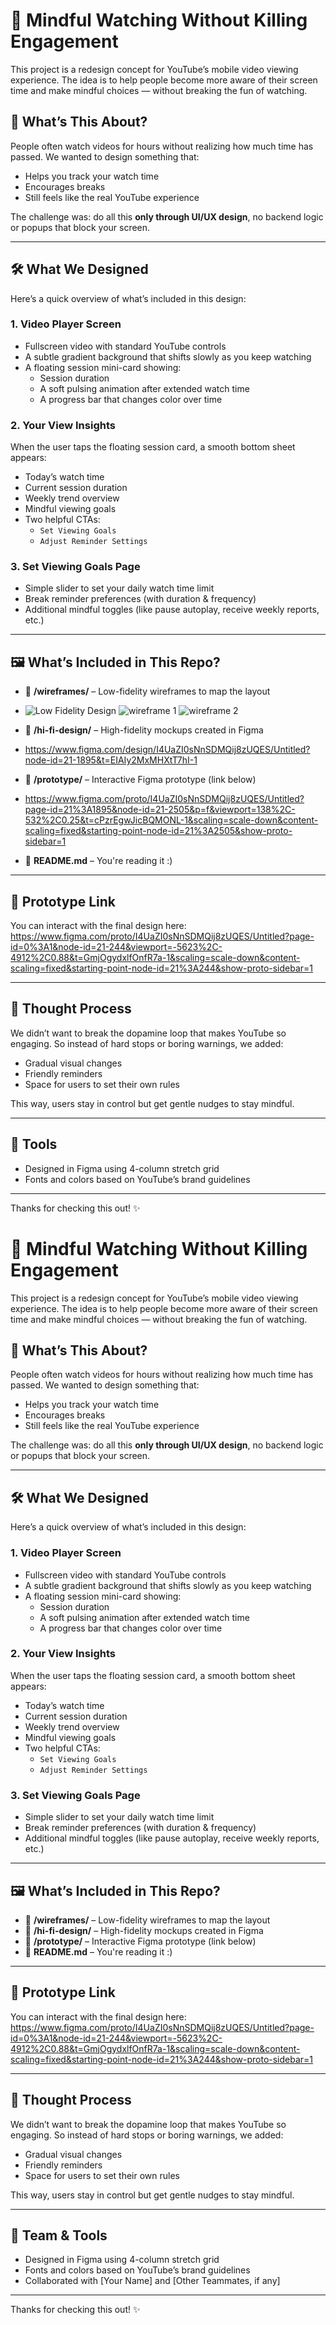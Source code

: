 # 🎯 Mindful Watching Without Killing Engagement

This project is a redesign concept for YouTube’s mobile video viewing experience. The idea is to help people become more aware of their screen time and make mindful choices — without breaking the fun of watching.

## 🧩 What’s This About?

People often watch videos for hours without realizing how much time has passed. We wanted to design something that:
- Helps you track your watch time
- Encourages breaks
- Still feels like the real YouTube experience

The challenge was: do all this **only through UI/UX design**, no backend logic or popups that block your screen.

---

## 🛠️ What We Designed

Here’s a quick overview of what’s included in this design:

### 1. **Video Player Screen**
- Fullscreen video with standard YouTube controls
- A subtle gradient background that shifts slowly as you keep watching
- A floating session mini-card showing:
  - Session duration
  - A soft pulsing animation after extended watch time
  - A progress bar that changes color over time

### 2. **Your View Insights**
When the user taps the floating session card, a smooth bottom sheet appears:
- Today’s watch time
- Current session duration
- Weekly trend overview
- Mindful viewing goals
- Two helpful CTAs:
  - `Set Viewing Goals`
  - `Adjust Reminder Settings`

### 3. **Set Viewing Goals Page**
- Simple slider to set your daily watch time limit
- Break reminder preferences (with duration & frequency)
- Additional mindful toggles (like pause autoplay, receive weekly reports, etc.)

---

## 🖼️ What’s Included in This Repo?

- 📁 **/wireframes/** – Low-fidelity wireframes to map the layout
- ![Low Fidelity Design](https://github.com/user-attachments/assets/1156df8c-b405-4219-8c2b-5ed113fec6c8)
![wireframe 1](https://github.com/user-attachments/assets/7b87b8eb-eed5-4f87-ac49-0954c6fd10f8)
![wireframe 2](https://github.com/user-attachments/assets/62aa88c1-89ac-4821-a6ce-4cacbb8a7bdb)

- 📁 **/hi-fi-design/** – High-fidelity mockups created in Figma
- https://www.figma.com/design/I4UaZI0sNnSDMQij8zUQES/Untitled?node-id=21-1895&t=EIAIy2MxMHXtT7hI-1
  
- 📁 **/prototype/** – Interactive Figma prototype (link below)
- https://www.figma.com/proto/I4UaZI0sNnSDMQij8zUQES/Untitled?page-id=21%3A1895&node-id=21-2505&p=f&viewport=138%2C-532%2C0.25&t=cPzrEgwJicBQMONL-1&scaling=scale-down&content-scaling=fixed&starting-point-node-id=21%3A2505&show-proto-sidebar=1
- 📄 **README.md** – You're reading it :)

---

## 🔗 Prototype Link

You can interact with the final design here:  
https://www.figma.com/proto/I4UaZI0sNnSDMQij8zUQES/Untitled?page-id=0%3A1&node-id=21-244&viewport=-5623%2C-4912%2C0.88&t=GmjOgydxlfOnfR7a-1&scaling=scale-down&content-scaling=fixed&starting-point-node-id=21%3A244&show-proto-sidebar=1

---

## 💬 Thought Process

We didn’t want to break the dopamine loop that makes YouTube so engaging. So instead of hard stops or boring warnings, we added:
- Gradual visual changes
- Friendly reminders
- Space for users to set their own rules

This way, users stay in control but get gentle nudges to stay mindful.

---

## 🤝 Tools

- Designed in Figma using 4-column stretch grid
- Fonts and colors based on YouTube’s brand guidelines


---

Thanks for checking this out! ✨
# 🎯 Mindful Watching Without Killing Engagement

This project is a redesign concept for YouTube’s mobile video viewing experience. The idea is to help people become more aware of their screen time and make mindful choices — without breaking the fun of watching.

## 🧩 What’s This About?

People often watch videos for hours without realizing how much time has passed. We wanted to design something that:
- Helps you track your watch time
- Encourages breaks
- Still feels like the real YouTube experience

The challenge was: do all this **only through UI/UX design**, no backend logic or popups that block your screen.

---

## 🛠️ What We Designed

Here’s a quick overview of what’s included in this design:

### 1. **Video Player Screen**
- Fullscreen video with standard YouTube controls
- A subtle gradient background that shifts slowly as you keep watching
- A floating session mini-card showing:
  - Session duration
  - A soft pulsing animation after extended watch time
  - A progress bar that changes color over time

### 2. **Your View Insights**
When the user taps the floating session card, a smooth bottom sheet appears:
- Today’s watch time
- Current session duration
- Weekly trend overview
- Mindful viewing goals
- Two helpful CTAs:
  - `Set Viewing Goals`
  - `Adjust Reminder Settings`

### 3. **Set Viewing Goals Page**
- Simple slider to set your daily watch time limit
- Break reminder preferences (with duration & frequency)
- Additional mindful toggles (like pause autoplay, receive weekly reports, etc.)

---

## 🖼️ What’s Included in This Repo?

- 📁 **/wireframes/** – Low-fidelity wireframes to map the layout
- 📁 **/hi-fi-design/** – High-fidelity mockups created in Figma
- 📁 **/prototype/** – Interactive Figma prototype (link below)
- 📄 **README.md** – You're reading it :)

---

## 🔗 Prototype Link

You can interact with the final design here:  
https://www.figma.com/proto/I4UaZI0sNnSDMQij8zUQES/Untitled?page-id=0%3A1&node-id=21-244&viewport=-5623%2C-4912%2C0.88&t=GmjOgydxlfOnfR7a-1&scaling=scale-down&content-scaling=fixed&starting-point-node-id=21%3A244&show-proto-sidebar=1

---

## 💬 Thought Process

We didn’t want to break the dopamine loop that makes YouTube so engaging. So instead of hard stops or boring warnings, we added:
- Gradual visual changes
- Friendly reminders
- Space for users to set their own rules

This way, users stay in control but get gentle nudges to stay mindful.

---

## 🤝 Team & Tools

- Designed in Figma using 4-column stretch grid
- Fonts and colors based on YouTube’s brand guidelines
- Collaborated with [Your Name] and [Other Teammates, if any]

---

Thanks for checking this out! ✨
